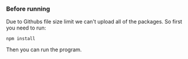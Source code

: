 ### Before running
Due to Githubs file size limit we can't upload all of the packages.
So first you need to run:

```
npm install
```

Then you can run the program.